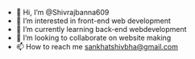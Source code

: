 - 👋 Hi, I’m @Shivrajbanna609
- 👀 I’m interested in front-end web development
- 🌱 I’m currently learning back-end webdevelopment
- 💞️ I’m looking to collaborate on website making
- 📫 How to reach me sankhatshivbha@gmail.com

<!---
Shivrajbanna609/Shivrajbanna609 is a ✨ special ✨ repository because its `README.md` (this file) appears on your GitHub profile.
You can click the Preview link to take a look at your changes.
--->
